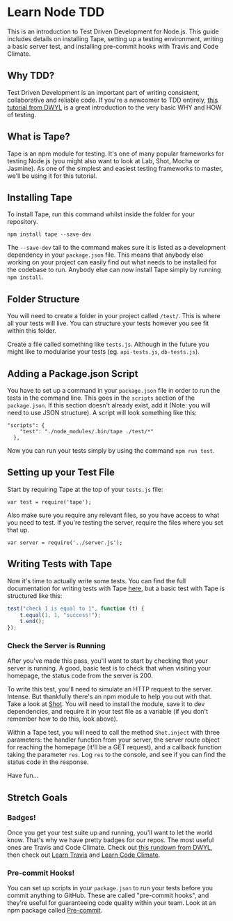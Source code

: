 # Learn Node TDD

This is an introduction to Test Driven Development for Node.js. This guide includes details on installing Tape, setting up a testing environment, writing a basic server test, and installing pre-commit hooks with Travis and Code Climate.

## Why TDD?

Test Driven Development is an important part of writing consistent, collaborative and reliable code. If you're a newcomer to TDD entirely, [this tutorial from DWYL](https://github.com/dwyl/learn-tdd) is a great introduction to the very basic WHY and HOW of testing.

## What is Tape?

Tape is an npm module for testing. It's one of many popular frameworks for testing Node.js (you might also want to look at Lab, Shot, Mocha or Jasmine). As one of the simplest and easiest testing frameworks to master, we'll be using it for this tutorial.

## Installing Tape

To install Tape, run this command whilst inside the folder for your repository.

```npm install tape --save-dev```

The `--save-dev` tail to the command makes sure it is listed as a development dependency in your `package.json` file. This means that anybody else working on your project can easily find out what needs to be installed for the codebase to run. Anybody else can now install Tape simply by running `npm install`.

## Folder Structure

You will need to create a folder in your project called `/test/`. This is where all your tests will live. You can structure your tests however you see fit within this folder.

Create a file called something like `tests.js`. Although in the future you might like to modularise your tests (eg. `api-tests.js`, `db-tests.js`).

## Adding a Package.json Script

You have to set up a command in your `package.json` file in order to run the tests in the command line. This goes in the `scripts` section of the `package.json`. If this section doesn't already exist, add it (Note: you will need to use JSON structure). A script will look something like this:

```node
"scripts": {
    "test": "./node_modules/.bin/tape ./test/*"
  },
```

Now you can run your tests simply by using the command `npm run test`.

## Setting up your Test File

Start by requiring Tape at the top of your `tests.js` file:

`var test = require('tape');`

Also make sure you require any relevant files, so you have access to what you need to test. If you're testing the server, require the files where you set that up.

`var server = require('../server.js');`

## Writing Tests with Tape

Now it's time to actually write some tests. You can find the full documentation for writing tests with Tape [here](https://github.com/substack/tape), but a basic test with Tape is structured like this:

```javascript
test("check 1 is equal to 1", function (t) {
    t.equal(1, 1, "success!");
    t.end();
});
```

### Check the Server is Running

After you've made this pass, you'll want to start by checking that your server is running. A good, basic test is to check that when visiting your homepage, the status code from the server is 200.

To write this test, you'll need to simulate an HTTP request to the server. Intense. But thankfully there's an npm module to help you out with that. Take a look at [Shot](https://www.npmjs.com/package/shot). You will need to install the module, save it to dev dependencies, and require it in your test file as a variable (if you don't remember how to do this, look above).

Within a Tape test, you will need to call the method `Shot.inject` with three parameters: the handler function from your server, the server route object for reaching the homepage (it'll be a GET request), and a callback function taking the parameter `res`. Log `res` to the console, and see if you can find the status code in the response.

Have fun...

## Stretch Goals

### Badges!

Once you get your test suite up and running, you'll want to let the world know. That's why we have pretty badges for our repos. The most useful ones are Travis and Code Climate. Check out [this rundown from DWYL](https://github.com/dwyl/repo-badges), then check out [Learn Travis](https://github.com/dwyl/learn-travis) and [Learn Code Climate](https://github.com/docdis/learn-codeclimate).

### Pre-commit Hooks!

You can set up scripts in your `package.json` to run your tests before you commit anything to GitHub. These are called "pre-commit hooks", and they're useful for guaranteeing code quality within your team. Look at an npm package called [Pre-commit](https://www.npmjs.com/package/pre-commit).
